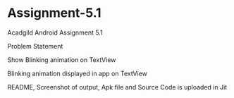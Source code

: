 # Assignment-5.1
Acadgild Android Assignment 5.1

Problem Statement 

Show Blinking animation on TextView

Blinking animation displayed in app on TextView


README, Screenshot of output, Apk file and Source Code is uploaded in Jit

